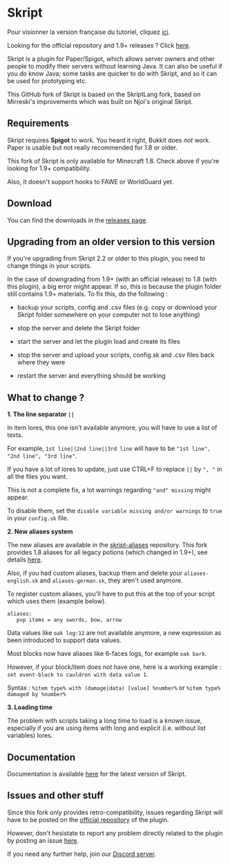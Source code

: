 # Skript
Pour visionner la version française du tutoriel, cliquez [ici](https://github.com/Matocolotoe/Skript-1.8/blob/master/README_FR.md).

Looking for the official repository and 1.9+ releases ? Click [here](https://github.com/SkriptLang/Skript/releases).

Skript is a plugin for Paper/Spigot, which allows server owners and other people
to modify their servers without learning Java. It can also be useful if you
*do* know Java; some tasks are quicker to do with Skript, and so it can be used
for prototyping etc.

This GitHub fork of Skript is based on the SkriptLang fork, based on Mirreski's improvements
which was built on Njol's original Skript.

## Requirements
Skript requires **Spigot** to work. You heard it right, Bukkit does *not* work.
Paper is usable but not really recommended for 1.8 or older.

This fork of Skript is only available for Minecraft 1.8. Check above if you're
looking for 1.9+ compatibility.

Also, it doesn't support hooks to FAWE or WorldGuard yet.

## Download
You can find the downloads in the [releases page](https://github.com/Matocolotoe/Skript-1.8/releases).

## Upgrading from an older version to this version
If you're upgrading from Skript 2.2 or older to this plugin, you need to change things in your scripts.

In the case of downgrading from 1.9+ (with an official release) to 1.8 (with this plugin), a big error might appear. If so,
this is because the plugin folder still contains 1.9+ materials. To fix this, do the following :

- backup your scripts, config and .csv files (e.g. copy or download your Skript folder somewhere on your computer not to lose anything)

- stop the server and delete the Skript folder

- start the server and let the plugin load and create its files

- stop the server and upload your scripts, config.sk and .csv files back where they were

- restart the server and everything should be working

## What to change ?
**1. The line separator `||`**

In item lores, this one isn't available anymore, you will have to use a list of texts.

For example, `1st line||2nd line||3rd line` will have to be `"1st line", "2nd line", "3rd line"`.

If you have a lot of lores to update, just use CTRL+F to replace `||` by `", "` in all the files you want.

This is not a complete fix, a lot warnings regarding `"and" missing` might appear.

To disable them, set the `disable variable missing and/or warnings` to `true` in your `config.sk` file.


**2. New aliases system**


The new aliases are available in the [skript-aliases](https://github.com/SkriptLang/skript-aliases) repository.
This fork provides 1.8 aliases for all legacy potions (which changed in 1.9+), see details
[here](https://github.com/Matocolotoe/Skript-1.8/tree/master/skript-aliases/brewing.sk).

Also, if you had custom aliases, backup them and delete your `aliases-english.sk` and `aliases-german.sk`, they aren't used anymore.

To register custom aliases, you'll have to put this at the top of your script which uses them (example below).
```
aliases:
   pvp items = any swords, bow, arrow
```


Data values like `oak log:12` are not available anymore, a new expression as been introduced to support data values.

Most blocks now have aliases like 6-faces logs, for example `oak bark`.

However, if your block/item does not have one, here is a working example : `set event-block to cauldron with data value 1`.

Syntax : `%item type% with (damage|data) [value] %number%` or `%item type% damaged by %number%`


**3. Loading time**


The problem with scripts taking a long time to load is a known issue, especially if you are using items with long and explicit (i.e. without list variables) lores.

## Documentation
Documentation is available [here](https://skriptlang.github.io/Skript) for the
latest version of Skript.

## Issues and other stuff
Since this fork only provides retro-compatibility, issues regarding Skript will have to be posted
on the [official repository](https://github.com/SkriptLang/Skript) of the plugin.

However, don't hesistate to report any problem directly related to the plugin by posting
an issue [here](https://github.com/Matocolotoe/Skript-1.8/issues).

If you need any further help, join our [Discord server](https://discord.gg/yh3Z98m).
